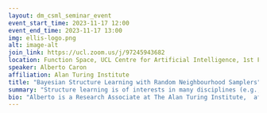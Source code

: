 ```yaml
---
layout: dm_csml_seminar_event
event_start_time: 2023-11-17 12:00
event_end_time: 2023-11-17 13:00
img: ellis-logo.png
alt: image-alt
join_link: https://ucl.zoom.us/j/97245943682
location: Function Space, UCL Centre for Artificial Intelligence, 1st Floor, 90 High Holborn, London WC1V 6BH
speaker: Alberto Caron
affiliation: Alan Turing Institute
title: "Bayesian Structure Learning with Random Neighbourhood Samplers"
summary: "Structure learning is of interests in many disciplines (e.g., genomics, biology, ecology, etc.) where the aim is to reconstruct a graphical model, in the form of a Directed Acyclic Graph (DAG), underlying a set of random variables. Bayesian methods have demonstrated superiority, particularly in low data regimes, for their ability to learn a distribution over possible DAGs rather than just a Maximum A Posteriori. After briefly introducing the problem of (Bayesian) structure learning, and reviewing some of the popular MCMC based approaches, we propose a novel sampler, PARNI-DAG, that performs efficient sampling from the posterior on DAGs via a locally informed, adaptive random neighbourhood proposal that results in better mixing properties. We demonstrate PARNI-DAG mixing properties and accuracy in DAG learning on a series of experimental setups."
bio: "Alberto is a Research Associate at The Alan Turing Institute,  affiliated with the "AI for Cyber-Defence" team, where he currently works on projects involving causality and sequential decision making under uncertainty. Prior to that, he completed his PhD studies on Bayesian Causal Inference at the UCL Department of Statistical Science, under the supervision of Prof. Ioanna Manolopoulou and Prof. Gianluca Baio."
---
```

